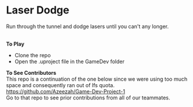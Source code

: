 <h1>Laser Dodge</h1>
Run through the tunnel and dodge lasers until you can't any longer.
<br>
<br>

**To Play** 
* Clone the repo
* Open the .uproject file in the GameDev folder

**To See Contributors**
<br>
This repo is a continuation of the one below since we were using too much space and consequently ran out of lfs quota.
https://github.com/Azeezah/Game-Dev-Project-1
<br>
Go to that repo to see prior contributions from all of our teammates.
